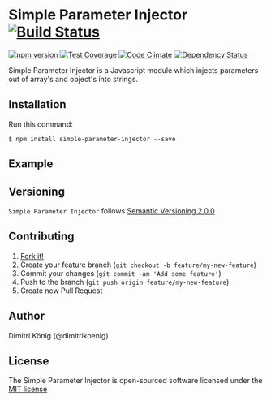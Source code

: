 # Simple Parameter Injector [![Build Status](https://travis-ci.org/dimitri-koenig/simple-parameter-injector.svg?branch=master)](https://travis-ci.org/dimitri-koenig/simple-parameter-injector)

[![npm version](https://badge.fury.io/js/simple-parameter-injector.svg)](http://badge.fury.io/js/simple-parameter-injector)
[![Test Coverage](https://codeclimate.com/github/dimitri-koenig/simple-parameter-injector/badges/coverage.svg)](https://codeclimate.com/github/dimitri-koenig/simple-parameter-injector/coverage)
[![Code Climate](https://codeclimate.com/github/dimitri-koenig/simple-parameter-injector/badges/gpa.svg)](https://codeclimate.com/github/dimitri-koenig/simple-parameter-injector)
[![Dependency Status](https://david-dm.org/dimitri-koenig/simple-parameter-injector.svg)](https://david-dm.org/dimitri-koenig/simple-parameter-injector)

Simple Parameter Injector is a Javascript module which injects parameters out of array's and object's into strings.

## Installation

Run this command:
```
$ npm install simple-parameter-injector --save
```


## Example


## Versioning

`Simple Parameter Injector` follows [Semantic Versioning 2.0.0](http://semver.org)


## Contributing

1. [Fork it!](https://github.com/dimitri-koenig/simple-parameter-injector/fork)
2. Create your feature branch (`git checkout -b feature/my-new-feature`)
3. Commit your changes (`git commit -am 'Add some feature'`)
4. Push to the branch (`git push origin feature/my-new-feature`)
5. Create new Pull Request


## Author

Dimitri König (@dimitrikoenig)


## License

The Simple Parameter Injector is open-sourced software licensed under the [MIT license](http://opensource.org/licenses/MIT)
